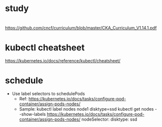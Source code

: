 # study

# 
https://github.com/cncf/curriculum/blob/master/CKA_Curriculum_V1.14.1.pdf

# kubectl cheatsheet
https://kubernetes.io/docs/reference/kubectl/cheatsheet/

# schedule
  * Use label selectors to schedulePods
    * Ref: https://kubernetes.io/docs/tasks/configure-pod-container/assign-pods-nodes/
    * Sample: 
      kubectl label nodes node1 disktype=ssd
      kubectl get nodes --show-labels
      https://kubernetes.io/docs/tasks/configure-pod-container/assign-pods-nodes/
        nodeSelector:
          disktype: ssd

  


